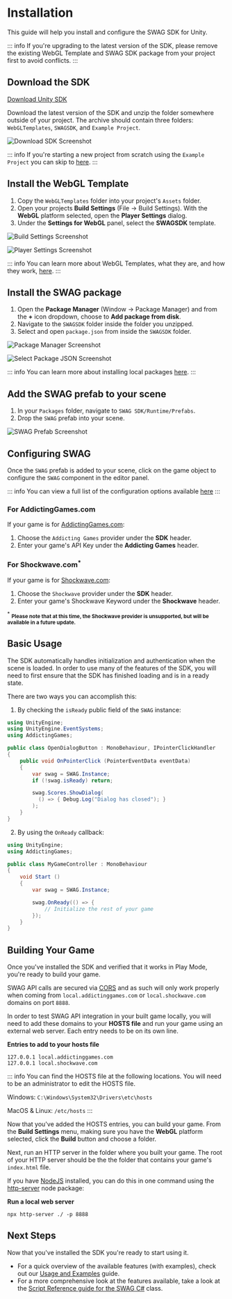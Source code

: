 # Installation

This guide will help you install and configure the SWAG SDK for Unity.

::: info
If you're upgrading to the latest version of the SDK, please remove the existing WebGL Template and SWAG SDK package from your project first to avoid conflicts.
:::

## Download the SDK

[Download Unity SDK](https://github.com/TeachMeInc/SWAG-SDK/releases)

Download the latest version of the SDK and unzip the folder somewhere outside of your project. The archive should contain three folders: `WebGLTemplates`, `SWAGSDK`, and `Example Project`.

![Download SDK Screenshot](./images/download-sdk.png)

::: info
If you're starting a new project from scratch using the `Example Project` you can skip to [here](/unity/installation#configuring-swag).
:::

## Install the WebGL Template

1. Copy the `WebGLTemplates` folder into your project's `Assets` folder.
2. Open your projects **Build Settings** (File -> Build Settings). With the **WebGL** platform selected, open the **Player Settings** dialog.
3. Under the **Settings for WebGL** panel, select the **SWAGSDK** template.

![Build Settings Screenshot](./images/build-settings.png)

![Player Settings Screenshot](./images/player-settings.png)

::: info
You can learn more about WebGL Templates, what they are, and how they work, [here](https://docs.unity3d.com/Manual/webgl-templates.html).
:::

## Install the SWAG package

1. Open the **Package Manager** (Window -> Package Manager) and from the **+** icon dropdown, choose to **Add package from disk**. 
2. Navigate to the `SWAGSDK` folder inside the folder you unzipped.
3. Select and open `package.json` from inside the `SWAGSDK` folder.


![Package Manager Screenshot](./images/package-manager.png)

![Select Package JSON Screenshot](./images/select-package-json.png)

::: info
You can learn more about installing local packages [here](https://docs.unity3d.com/Manual/upm-ui-local.html).
:::

## Add the SWAG prefab to your scene

1. In your `Packages` folder, navigate to `SWAG SDK/Runtime/Prefabs`.
2. Drop the `SWAG` prefab into your scene. 

![SWAG Prefab Screenshot](./images/swag-prefab.png)

## Configuring SWAG

Once the `SWAG` prefab is added to your scene, click on the game object to configure the `SWAG` component in the editor panel.

::: info
You can view a full list of the configuration options available [here](/unity/script-reference/AddictingGames/SWAGConfig)
:::

### For AddictingGames.com

If your game is for [AddictingGames.com](https://www.addictinggames.com):

1. Choose the `Addicting Games` provider under the **SDK** header.
2. Enter your game's API Key under the **Addicting Games** header.

### For Shockwave.com<sup>*</sup>

If your game is for [Shockwave.com](https://www.shockwave.com):

1. Choose the `Shockwave` provider under the **SDK** header.
2. Enter your game's Shockwave Keyword under the **Shockwave** header.

<sup>*</sup> <small>__Please note that at this time, the Shockwave provider is unsupported, but will be available in a future update.__</small>

## Basic Usage

The SDK automatically handles initialization and authentication when the scene is loaded. In order to use many of the features of the SDK, you will need to first ensure that the SDK has finished loading and is in a ready state. 

There are two ways you can accomplish this:

1. By checking the `isReady` public field of the `SWAG` instance:

```C#
using UnityEngine;
using UnityEngine.EventSystems;
using AddictingGames;

public class OpenDialogButton : MonoBehaviour, IPointerClickHandler
{
    public void OnPointerClick (PointerEventData eventData)
    {
        var swag = SWAG.Instance;
        if (!swag.isReady) return;

        swag.Scores.ShowDialog(
          () => { Debug.Log("Dialog has closed"); }
        );
    }
}
```

2. By using the `OnReady` callback:

```C#
using UnityEngine;
using AddictingGames;

public class MyGameController : MonoBehaviour
{
    void Start ()
    {
        var swag = SWAG.Instance;

        swag.OnReady(() => {
            // Initialize the rest of your game
        });
    }
}
```

## Building Your Game

Once you've installed the SDK and verified that it works in Play Mode, you're ready to build your game. 

SWAG API calls are secured via [CORS](https://developer.mozilla.org/en-US/docs/Web/HTTP/CORS) and as such will only work properly when coming from `local.addictinggames.com` or `local.shockwave.com` domains on port `8888`. 

In order to test SWAG API integration in your built game locally, you will need to add these domains to your **HOSTS file** and run your game using an external web server. Each entry needs to be on its own line.

**Entries to add to your hosts file**

```
127.0.0.1 local.addictinggames.com
127.0.0.1 local.shockwave.com
```

::: info
You can find the HOSTS file at the following locations. You will need to be an administrator to edit the HOSTS file.

Windows: `C:\Windows\System32\Drivers\etc\hosts`

MacOS & Linux: `/etc/hosts`
:::

Now that you've added the HOSTS entries, you can build your game. From the **Build Settings** menu, making sure you have the **WebGL** platform selected, click the **Build** button and choose a folder.

Next, run an HTTP server in the folder where you built your game. The root of your HTTP server should be the the folder that contains your game's `index.html` file.

If you have [NodeJS](https://nodejs.org/en) installed, you can do this in one command using the [http-server](https://www.npmjs.com/package/http-server) node package:

**Run a local web server**
```
npx http-server ./ -p 8888
```

## Next Steps

Now that you've installed the SDK you're ready to start using it. 

- For a quick overview of the available features (with examples), check out our [Usage and Examples](/unity/usage-and-examples) guide.
- For a more comprehensive look at the features available, take a look at the [Script Reference guide for the SWAG C#](/unity/script-reference/AddictingGames/SWAG) class.